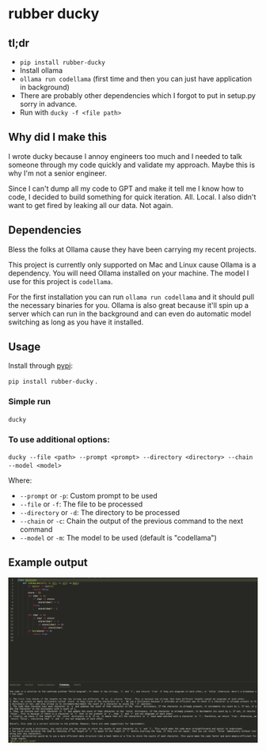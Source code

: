# rubber ducky

## tl;dr
- `pip install rubber-ducky`
- Install ollama
- `ollama run codellama` (first time and then you can just have application in background)
- There are probably other dependencies which I forgot to put in setup.py sorry in advance.
- Run with `ducky -f <file path>`

## Why did I make this 

I wrote ducky because I annoy engineers too much and I needed to talk someone through my code quickly and validate my approach. Maybe this is why I'm not a senior engineer.

Since I can't dump all my code to GPT and make it tell me I know how to code, I decided to build something for quick iteration. All. Local. I also didn't want to get fired by leaking all our data. Not again.

## Dependencies
Bless the folks at Ollama cause they have been carrying my recent projects.

This project is currently only supported on Mac and Linux cause Ollama is a dependency.
You will need Ollama installed on your machine. The model I use for this project is `codellama`. 

For the first installation you can run `ollama run codellama` and it should pull the necessary binaries for you. Ollama is also great because it'll spin up a server which can run in the background and can even do automatic model switching as long as you have it installed.

## Usage

Install through [pypi](https://pypi.org/project/rubber-ducky/):

`pip install rubber-ducky` .

### Simple run
`ducky`

### To use additional options:

`ducky --file <path> --prompt <prompt> --directory <directory> --chain --model <model>`

Where:
- `--prompt` or `-p`: Custom prompt to be used
- `--file` or `-f`: The file to be processed
- `--directory` or `-d`: The directory to be processed
- `--chain` or `-c`: Chain the output of the previous command to the next command
- `--model` or `-m`: The model to be used (default is "codellama")


## Example output
![Screenshot of ducky](image.png)
